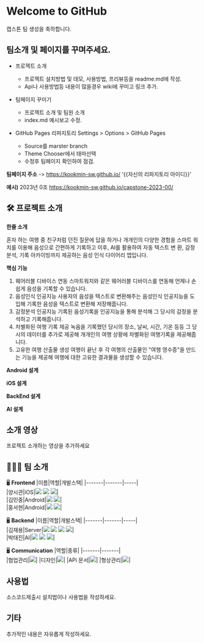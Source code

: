 # Welcome to GitHub

캡스톤 팀 생성을 축하합니다.

## 팀소개 및 페이지를 꾸며주세요.

- 프로젝트 소개
  - 프로젝트 설치방법 및 데모, 사용방법, 프리뷰등을 readme.md에 작성.
  - Api나 사용방법등 내용이 많을경우 wiki에 꾸미고 링크 추가.

- 팀페이지 꾸미기
  - 프로젝트 소개 및 팀원 소개
  - index.md 예시보고 수정.

- GitHub Pages 리파지토리 Settings > Options > GitHub Pages 
  - Source를 marster branch
  - Theme Chooser에서 태마선택
  - 수정후 팀페이지 확인하여 점검.

**팀페이지 주소** -> https://kookmin-sw.github.io/ '{{자신의 리파지토리 아이디}}'

**예시)** 2023년 0조  https://kookmin-sw.github.io/capstone-2023-00/


##  🛠 프로젝트 소개




**한줄 소개**

혼자 하는 여행 중 친구처럼 던진 질문에 답을 하거나 개개인의 다양한 경험을
스마트 워치를 이용해 음성으로 간편하게 기록하고 이후, AI를 활용하여 자동 텍스트 변 환, 감정분석, 기록 아카이빙까지 제공하는 음성 인식 다이어리 앱입니다.

**핵심 기능** 
1. 웨어러블 디바이스 연동
스마트워치와 같은 웨어러블 디바이스를 연동해 언제나 손쉽게 음성을 기록할 수 있습니다.
2. 음성인식 인공지능
사용자의 음성을 텍스트로 변환해주는 음성인식 인공지능을 도입해 기록한 음성을 텍스트로 변환해 저장해줍니다.
3. 감정분석 인공지능
기록된 음성기록을 인공지능을 통해 분석해 그 당시의 감정을 분석하고 기록해줍니다.
4. 차별화된 여행 기록 제공
녹음을 기록했던 당시의 장소, 날씨, 시간, 기온 등등 그 당시의 데이터를 추가로 제공해 개개인의 여행 상황에 차별화된 여행기록을 제공해줍니다.
5. 고유한 여행 산출물 생성
여행이 끝난 후 각 여행의 산출물인 "여행 영수증"을 만드는 기능을 제공해 여행에 대한 고유한 결과물을 생성할 수 있습니다.


**Android 설계**






**iOS 설계**





**BackEnd 설계**




**AI 설계**






## 소개 영상

프로젝트 소개하는 영상을 추가하세요





 ## 👩🏻‍💻 팀 소개  
 
🖥 **Frontend**
|이름|역할|개발스택|
|-------|-------|-----|    
|양시관|iOS|<img src="https://img.shields.io/badge/ios-%23000000.svg?&style=for-the-badge&logo=ios&logoColor=white" /> <img src="https://img.shields.io/badge/uikit-%232396F3.svg?&style=for-the-badge&logo=uikit&logoColor=white" /> <img src="https://img.shields.io/badge/swift-%23FA7343.svg?&style=for-the-badge&logo=swift&logoColor=white" />|  
|김민중|Android|<img src="https://img.shields.io/badge/android-%233DDC84.svg?&style=for-the-badge&logo=android&logoColor=black" /> <img src="https://img.shields.io/badge/kotlin-%230095D5.svg?&style=for-the-badge&logo=kotlin&logoColor=white" />|  
|홍서현|Android|<img src="https://img.shields.io/badge/android-%233DDC84.svg?&style=for-the-badge&logo=android&logoColor=black" /> <img src="https://img.shields.io/badge/kotlin-%230095D5.svg?&style=for-the-badge&logo=kotlin&logoColor=white" />|    

🖥 **Backend**
|이름|역할|개발스택|
|-------|-------|-----|    
|김재용|Server|<img src="https://img.shields.io/badge/spring-%236DB33F.svg?&style=for-the-badge&logo=spring&logoColor=white" /> <img src="https://img.shields.io/badge/mysql-%234479A1.svg?&style=for-the-badge&logo=mysql&logoColor=white" /> <img src="https://img.shields.io/badge/docker-%232496ED.svg?&style=for-the-badge&logo=docker&logoColor=white" /> <img src="https://img.shields.io/badge/json%20web%20tokens-%23000000.svg?&style=for-the-badge&logo=json%20web%20tokens&logoColor=white" />|  
|박태진|AI|<img src="https://img.shields.io/badge/tensorflow-%23FF6F00.svg?&style=for-the-badge&logo=tensorflow&logoColor=white" /> <img src="https://img.shields.io/badge/pytorch-%23EE4C2C.svg?&style=for-the-badge&logo=pytorch&logoColor=white" /> <img src="https://img.shields.io/badge/flask-%23000000.svg?&style=for-the-badge&logo=flask&logoColor=white" />|  

🖥 **Communication**
|역할|종류|
|-------|-------|    
|협업관리|<img src="https://img.shields.io/badge/notion-%23000000.svg?&style=for-the-badge&logo=notion&logoColor=white" />|
|디자인|<img src="https://img.shields.io/badge/figma-%23F24E1E.svg?&style=for-the-badge&logo=figma&logoColor=white" />|
|APi 문서|<img src="https://img.shields.io/badge/swagger-%2385EA2D.svg?&style=for-the-badge&logo=swagger&logoColor=black" />|
|형상관리|<img src="https://img.shields.io/badge/git-%23F05032.svg?&style=for-the-badge&logo=git&logoColor=white" />|    





## 사용법

소스코드제출시 설치법이나 사용법을 작성하세요.





## 기타

추가적인 내용은 자유롭게 작성하세요.








